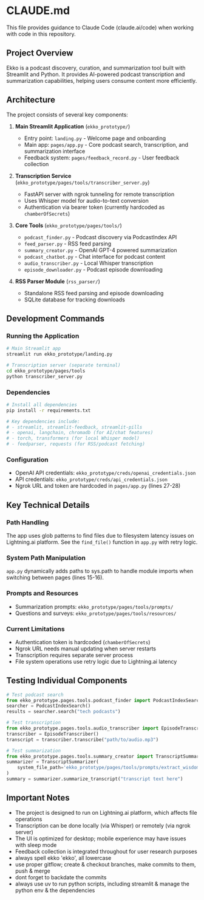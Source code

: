 # CLAUDE.md

This file provides guidance to Claude Code (claude.ai/code) when working with code in this repository.

## Project Overview
Ekko is a podcast discovery, curation, and summarization tool built with Streamlit and Python. It provides AI-powered podcast transcription and summarization capabilities, helping users consume content more efficiently.

## Architecture
The project consists of several key components:

1. **Main Streamlit Application** (`ekko_prototype/`)
   - Entry point: `landing.py` - Welcome page and onboarding
   - Main app: `pages/app.py` - Core podcast search, transcription, and summarization interface
   - Feedback system: `pages/feedback_record.py` - User feedback collection

2. **Transcription Service** (`ekko_prototype/pages/tools/transcriber_server.py`)
   - FastAPI server with ngrok tunneling for remote transcription
   - Uses Whisper model for audio-to-text conversion
   - Authentication via bearer token (currently hardcoded as `chamberOfSecrets`)

3. **Core Tools** (`ekko_prototype/pages/tools/`)
   - `podcast_finder.py` - Podcast discovery via PodcastIndex API
   - `feed_parser.py` - RSS feed parsing
   - `summary_creator.py` - OpenAI GPT-4 powered summarization
   - `podcast_chatbot.py` - Chat interface for podcast content
   - `audio_transcriber.py` - Local Whisper transcription
   - `episode_downloader.py` - Podcast episode downloading

4. **RSS Parser Module** (`rss_parser/`)
   - Standalone RSS feed parsing and episode downloading
   - SQLite database for tracking downloads

## Development Commands

### Running the Application
```bash
# Main Streamlit app
streamlit run ekko_prototype/landing.py

# Transcription server (separate terminal)
cd ekko_prototype/pages/tools
python transcriber_server.py
```

### Dependencies
```bash
# Install all dependencies
pip install -r requirements.txt

# Key dependencies include:
# - streamlit, streamlit-feedback, streamlit-pills
# - openai, langchain, chromadb (for AI/chat features)
# - torch, transformers (for local Whisper model)
# - feedparser, requests (for RSS/podcast fetching)
```

### Configuration
- OpenAI API credentials: `ekko_prototype/creds/openai_credentials.json`
- API credentials: `ekko_prototype/creds/api_credentials.json`
- Ngrok URL and token are hardcoded in `pages/app.py` (lines 27-28)

## Key Technical Details

### Path Handling
The app uses glob patterns to find files due to filesystem latency issues on Lightning.ai platform. See the `find_file()` function in `app.py` with retry logic.

### System Path Manipulation
`app.py` dynamically adds paths to sys.path to handle module imports when switching between pages (lines 15-16).

### Prompts and Resources
- Summarization prompts: `ekko_prototype/pages/tools/prompts/`
- Questions and surveys: `ekko_prototype/pages/tools/resources/`

### Current Limitations
- Authentication token is hardcoded (`chamberOfSecrets`)
- Ngrok URL needs manual updating when server restarts
- Transcription requires separate server process
- File system operations use retry logic due to Lightning.ai latency

## Testing Individual Components

```python
# Test podcast search
from ekko_prototype.pages.tools.podcast_finder import PodcastIndexSearch
searcher = PodcastIndexSearch()
results = searcher.search("tech podcasts")

# Test transcription
from ekko_prototype.pages.tools.audio_transcriber import EpisodeTranscriber
transcriber = EpisodeTranscriber()
transcript = transcriber.transcribe("path/to/audio.mp3")

# Test summarization
from ekko_prototype.pages.tools.summary_creator import TranscriptSummarizer
summarizer = TranscriptSummarizer(
    system_file_path='ekko_prototype/pages/tools/prompts/extract_wisdom_updated.md'
)
summary = summarizer.summarize_transcript("transcript text here")
```

## Important Notes
- The project is designed to run on Lightning.ai platform, which affects file operations
- Transcription can be done locally (via Whisper) or remotely (via ngrok server)
- The UI is optimized for desktop; mobile experience may have issues with sleep mode
- Feedback collection is integrated throughout for user research purposes
- always spell ekko 'ekko', all lowercase
- use proper gitflow; create & checkout branches, make commits to them, push & merge
- dont forget to backdate the commits
- always use uv to run python scripts, including streamlit  & manage the python env & the dependencies
